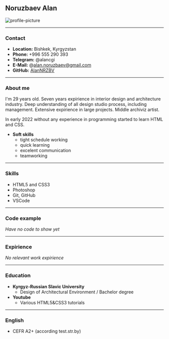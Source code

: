 ## Noruzbaev Alan
![profile-picture](profile-picture.png "Profile picture")
***
### Contact
* **Location:** Bishkek, Kyrgyzstan 
* **Phone:** +996 555 290 393 
* **Telegram:** @alancgi 
* **E-Mail:** @alan.noruzbaev@gmail.com
* **GitHub:** [AlanNRZBV](https://github.com/AlanNRZBV)
***
### About me
I'm 29 years old. Seven years expirience in interior design and     architecture industry. Deep understanding of all design studio process, including management. Extensive expirience in large projects. Middle archiviz artist.

In early 2022 without any experience in programming started to learn HTML and CSS. 
* **Soft skills**
    * tight schedule working
    * quick learning
    * excelent communication
    * teamworking
***
### Skills
* HTML5 and CSS3
* Photoshop
* Git, GitHub
* VSCode
***
### Code example 
*Have no code to show yet*
***
### Expirience
*No relevant work expirience*
***
### Education
* **Kyrgyz-Russian Slavic University**
    * Design of Architectural Environment / Bachelor degree
* **Youtube**
    * Various HTML5&CSS3 tutorials
***
### English
* CEFR A2+ (according test.str.by)